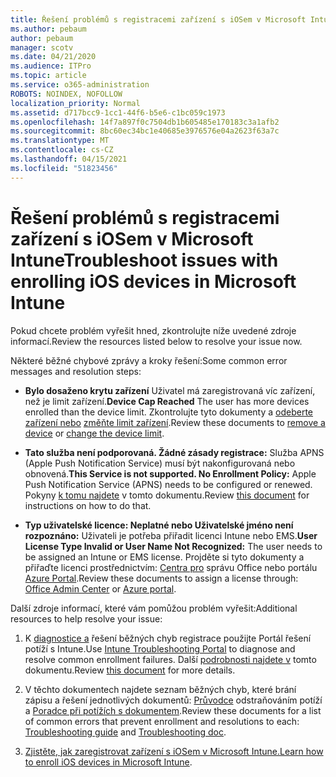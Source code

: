 ```yaml
---
title: Řešení problémů s registracemi zařízení s iOSem v Microsoft Intune
ms.author: pebaum
author: pebaum
manager: scotv
ms.date: 04/21/2020
ms.audience: ITPro
ms.topic: article
ms.service: o365-administration
ROBOTS: NOINDEX, NOFOLLOW
localization_priority: Normal
ms.assetid: d717bcc9-1cc1-44f6-b5e6-c1bc059c1973
ms.openlocfilehash: 14f7a897f0c7504db1b605485e170183c3a1afb2
ms.sourcegitcommit: 8bc60ec34bc1e40685e3976576e04a2623f63a7c
ms.translationtype: MT
ms.contentlocale: cs-CZ
ms.lasthandoff: 04/15/2021
ms.locfileid: "51823456"
---
```

# <a name="troubleshoot-issues-with-enrolling-ios-devices-in-microsoft-intune"></a><span data-ttu-id="62bf3-102">Řešení problémů s registracemi zařízení s iOSem v Microsoft Intune</span><span class="sxs-lookup"><span data-stu-id="62bf3-102">Troubleshoot issues with enrolling iOS devices in Microsoft Intune</span></span>

<span data-ttu-id="62bf3-103">Pokud chcete problém vyřešit hned, zkontrolujte níže uvedené zdroje informací.</span><span class="sxs-lookup"><span data-stu-id="62bf3-103">Review the resources listed below to resolve your issue now.</span></span> 
  
<span data-ttu-id="62bf3-104">Některé běžné chybové zprávy a kroky řešení:</span><span class="sxs-lookup"><span data-stu-id="62bf3-104">Some common error messages and resolution steps:</span></span>
  
- <span data-ttu-id="62bf3-105">**Bylo dosaženo krytu zařízení** Uživatel má zaregistrovaná víc zařízení, než je limit zařízení.</span><span class="sxs-lookup"><span data-stu-id="62bf3-105">**Device Cap Reached** The user has more devices enrolled than the device limit.</span></span> <span data-ttu-id="62bf3-106">Zkontrolujte tyto dokumenty a [odeberte zařízení nebo](https://docs.microsoft.com/intune/devices-wipe) [změňte limit zařízení](https://docs.microsoft.com/intune/enrollment-restrictions-set#set-device-limit-restrictions).</span><span class="sxs-lookup"><span data-stu-id="62bf3-106">Review these documents to [remove a device](https://docs.microsoft.com/intune/devices-wipe) or [change the device limit](https://docs.microsoft.com/intune/enrollment-restrictions-set#set-device-limit-restrictions).</span></span>
    
- <span data-ttu-id="62bf3-107">**Tato služba není podporovaná. Žádné zásady registrace:** Služba APNS (Apple Push Notification Service) musí být nakonfigurovaná nebo obnovená.</span><span class="sxs-lookup"><span data-stu-id="62bf3-107">**This Service is not supported. No Enrollment Policy:** Apple Push Notification Service (APNS) needs to be configured or renewed.</span></span> <span data-ttu-id="62bf3-108">Pokyny [k tomu najdete](https://docs.microsoft.com/intune/apple-mdm-push-certificate-get) v tomto dokumentu.</span><span class="sxs-lookup"><span data-stu-id="62bf3-108">Review [this document](https://docs.microsoft.com/intune/apple-mdm-push-certificate-get) for instructions on how to do that.</span></span> 
    
- <span data-ttu-id="62bf3-109">**Typ uživatelské licence: Neplatné nebo Uživatelské jméno není rozpoznáno:** Uživateli je potřeba přiřadit licenci Intune nebo EMS.</span><span class="sxs-lookup"><span data-stu-id="62bf3-109">**User License Type Invalid or User Name Not Recognized:** The user needs to be assigned an Intune or EMS license.</span></span> <span data-ttu-id="62bf3-110">Projděte si tyto dokumenty a přiřaďte licenci prostřednictvím: [Centra pro](https://docs.microsoft.com/intune/licenses-assign) správu Office nebo portálu [Azure Portal](https://docs.microsoft.com/azure/active-directory/license-users-groups).</span><span class="sxs-lookup"><span data-stu-id="62bf3-110">Review these documents to assign a license through: [Office Admin Center](https://docs.microsoft.com/intune/licenses-assign) or [Azure portal](https://docs.microsoft.com/azure/active-directory/license-users-groups).</span></span>
    
<span data-ttu-id="62bf3-111">Další zdroje informací, které vám pomůžou problém vyřešit:</span><span class="sxs-lookup"><span data-stu-id="62bf3-111">Additional resources to help resolve your issue:</span></span>
  
1. <span data-ttu-id="62bf3-112">K [diagnostice a](https://devicemanagement.microsoft.com/#blade/Microsoft_Intune_DeviceSettings/TroubleshootBlade) řešení běžných chyb registrace použijte Portál řešení potíží s Intune.</span><span class="sxs-lookup"><span data-stu-id="62bf3-112">Use [Intune Troubleshooting Portal](https://devicemanagement.microsoft.com/#blade/Microsoft_Intune_DeviceSettings/TroubleshootBlade) to diagnose and resolve common enrollment failures.</span></span> <span data-ttu-id="62bf3-113">Další [podrobnosti najdete v](https://docs.microsoft.com/intune/help-desk-operators) tomto dokumentu.</span><span class="sxs-lookup"><span data-stu-id="62bf3-113">Review [this document](https://docs.microsoft.com/intune/help-desk-operators) for more details.</span></span> 
    
2. <span data-ttu-id="62bf3-114">V těchto dokumentech najdete seznam běžných chyb, které brání zápisu a řešení jednotlivých dokumentů: [Průvodce](https://support.microsoft.com/help/4039809/troubleshooting-ios-device-enrollment-in-intune) odstraňováním potíží a [Poradce při potížích s dokumentem](https://docs.microsoft.com/troubleshoot/mem/intune/troubleshoot-device-enrollment-in-intune).</span><span class="sxs-lookup"><span data-stu-id="62bf3-114">Review these documents for a list of common errors that prevent enrollment and resolutions to each: [Troubleshooting guide](https://support.microsoft.com/help/4039809/troubleshooting-ios-device-enrollment-in-intune) and [Troubleshooting doc](https://docs.microsoft.com/troubleshoot/mem/intune/troubleshoot-device-enrollment-in-intune).</span></span>
    
3. <span data-ttu-id="62bf3-115">[Zjistěte, jak zaregistrovat zařízení s iOSem v Microsoft Intune.](https://docs.microsoft.com/intune/ios-enroll)</span><span class="sxs-lookup"><span data-stu-id="62bf3-115">[Learn how to enroll iOS devices in Microsoft Intune](https://docs.microsoft.com/intune/ios-enroll).</span></span>
    

